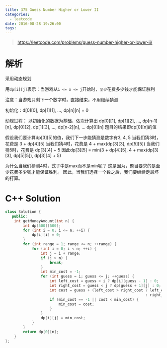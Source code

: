 ```yaml
---
title: 375 Guess Number Higher or Lower II
categories:
  - leetcode
date: 2016-08-28 19:26:00
tags:
---
```

> https://leetcode.com/problems/guess-number-higher-or-lower-ii/

# 解析
采用动态规划

用`dp[i][j]`表示：当游戏从`i <= x <= j`开始时，`至少`花费多少钱才能保证胜利

注意：当游戏只剩下一个数字时，直接结束，不用继续猜测

初始化：d[0][0], dp[1][1], ..., dp[n][n] = 0

动规过程：
以初始化的数据为基础，依次计算出
dp[0][1], dp[1][2], ..., dp[n-1][n],
dp[0][2], dp[1][3], ..., dp[n-2][n],
...
dp[0][n]
题目的结果即dp[0][n]的值

假设我们要计算dp[3][5]的值，我们下一步能猜测是数字有3, 4, 5
当我们猜3时，花费是 3 + dp[4][5]
当我们猜4时，花费是 4 + max(dp[3][3], dp[5][5])
当我们猜5时，花费是 dp[3][4] + 5
因此dp[3][5] = min(3 + dp[4][5],  4 + max(dp[3][3], dp[5][5]), dp[3][4] + 5)

为什么当我们猜测4时，式子中是max而不是min呢？
这是因为，题目要求的是至少花费多少钱才能保证胜利。
因此，当我们选择一个数之后，我们要继续走最坏的打算。

# C++ Solution
```c++
class Solution {
   public:
    int getMoneyAmount(int n) {
        int dp[500][500];
        for (int i = 0; i <= n; ++i) {
            dp[i][i] = 0;
        }
        for (int range = 1; range <= n; ++range) {
            for (int i = 0; i < n; ++i) {
                int j = i + range;
                if (j > n) {
                    break;
                }
                int min_cost = -1;
                for (int guess = i; guess <= j; ++guess) {
                    int left_cost = guess > i ? dp[i][guess - 1] : 0;
                    int right_cost = guess < j ? dp[guess + 1][j] : 0;
                    int cost = guess + (left_cost > right_cost ? left_cost
                                                               : right_cost);
                    if (min_cost == -1 || cost < min_cost) {
                        min_cost = cost;
                    }
                }
                dp[i][j] = min_cost;
            }
        }
        return dp[0][n];
    }
};
```

